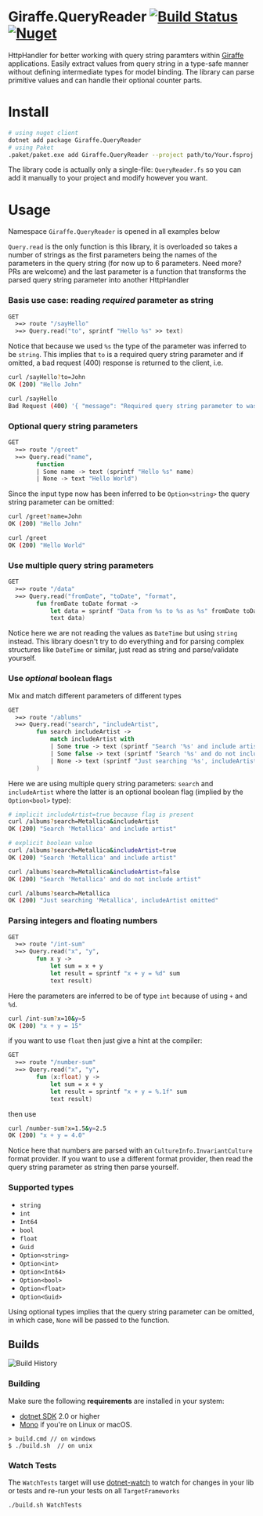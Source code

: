 # Giraffe.QueryReader [![Build Status](https://travis-ci.org/Zaid-Ajaj/Giraffe.QueryReader.svg?branch=master)](https://travis-ci.org/Zaid-Ajaj/Giraffe.QueryReader) [![Nuget](https://img.shields.io/nuget/v/Giraffe.QueryReader.svg?colorB=green)](https://www.nuget.org/packages/Giraffe.QueryReader)

HttpHandler for better working with query string paramters within [Giraffe](https://github.com/giraffe-fsharp/Giraffe) applications. Easily extract values from query string in a type-safe manner without defining intermediate types for model binding. The library can parse primitive values and can handle their optional counter parts.

# Install
```bash
# using nuget client
dotnet add package Giraffe.QueryReader
# using Paket
.paket/paket.exe add Giraffe.QueryReader --project path/to/Your.fsproj
```

The library code is actually only a single-file: `QueryReader.fs` so you can add it manually to your project and modify however you want. 

# Usage

Namespace `Giraffe.QueryReader` is opened in all examples below

`Query.read` is the only function is this library, it is overloaded so takes a number of strings as the first parameters being the names of the parameters in the query string (for now up to 6 parameters. Need more? PRs are welcome) and the last parameter is a function that transforms the parsed query string parameter into another HttpHandler

### Basis use case: reading *required* parameter as string
```fs
GET 
  >=> route "/sayHello"
  >=> Query.read("to", sprintf "Hello %s" >> text)
```
Notice that because we used `%s` the type of the parameter was inferred to be `string`. This implies that `to` is a required query string parameter and if omitted, a bad request (400) response is returned to the client, i.e.
```bash
curl /sayHello?to=John 
OK (200) "Hello John"

curl /sayHello 
Bad Request (400) '{ "message": "Required query string parameter to was not found" }'
```

### Optional query string parameters
```fs
GET 
  >=> route "/greet"
  >=> Query.read("name", 
        function 
        | Some name -> text (sprintf "Hello %s" name)
        | None -> text "Hello World")
```
Since the input type now has been inferred to be `Option<string>` the query string parameter can be omitted:
```bash
curl /greet?name=John
OK (200) "Hello John"

curl /greet
OK (200) "Hello World"
```
### Use multiple query string parameters
```fs
GET 
  >=> route "/data"
  >=> Query.read("fromDate", "toDate", "format", 
        fun fromDate toDate format -> 
            let data = sprintf "Data from %s to %s as %s" fromDate toDate format
            text data)
```
Notice here we are not reading the values as `DateTime` but using `string` instead. This library doesn't try to do everything and for parsing complex structures like `DateTime` or similar, just read as string and parse/validate yourself. 

### Use *optional* boolean flags
Mix and match different parameters of different types
```fs
GET 
  >=> route "/ablums"
  >=> Query.read("search", "includeArtist", 
        fun search includeArtist -> 
            match includeArtist with
            | Some true -> text (sprintf "Search '%s' and include artist" search)
            | Some false -> text (sprintf "Search '%s' and do not include artist" search)
            | None -> text (sprintf "Just searching '%s', includeArtist omitted")
        )           
```
Here we are using multiple query string parameters: `search` and `includeArtist` where the latter is an optional boolean flag (implied by the `Option<bool>` type):
```bash
# implicit includeArtist=true because flag is present 
curl /albums?search=Metallica&includeArtist
OK (200) "Search 'Metallica' and include artist"

# explicit boolean value
curl /albums?search=Metallica&includeArtist=true
OK (200) "Search 'Metallica' and include artist"

curl /albums?search=Metallica&includeArtist=false
OK (200) "Search 'Metallica' and do not include artist"

curl /albums?search=Metallica
OK (200) "Just searching 'Metallica', includeArtist omitted"
```

### Parsing integers and floating numbers
```fs
GET 
  >=> route "/int-sum"
  >=> Query.read("x", "y", 
        fun x y -> 
            let sum = x + y
            let result = sprintf "x + y = %d" sum
            text result)
```
Here the parameters are inferred to be of type `int` because of using `+` and `%d`.
```bash
curl /int-sum?x=10&y=5 
OK (200) "x + y = 15"
```
if you want to use `float` then just give a hint at the compiler:
```fs
GET 
  >=> route "/number-sum"
  >=> Query.read("x", "y", 
        fun (x:float) y -> 
            let sum = x + y
            let result = sprintf "x + y = %.1f" sum
            text result)
``` 
then use 
```bash
curl /number-sum?x=1.5&y=2.5
OK (200) "x + y = 4.0"
```
Notice here that numbers are parsed with an `CultureInfo.InvariantCulture` format provider. If you want to use a different format provider, then read the query string parameter as string then parse yourself. 

### Supported types
 - `string` 
 - `int`
 - `Int64`
 - `bool`
 - `float`
 - `Guid`
 - `Option<string>`
 - `Option<int>`
 - `Option<Int64>`
 - `Option<bool>`
 - `Option<float>`
 - `Option<Guid>`

Using optional types implies that the query string parameter can be omitted, in which case, `None` will be passed to the function. 

## Builds

![Build History](https://buildstats.info/travisci/chart/Zaid-Ajaj/Giraffe.QueryReader)


### Building


Make sure the following **requirements** are installed in your system:

* [dotnet SDK](https://www.microsoft.com/net/download/core) 2.0 or higher
* [Mono](http://www.mono-project.com/) if you're on Linux or macOS.

```
> build.cmd // on windows
$ ./build.sh  // on unix
```

### Watch Tests

The `WatchTests` target will use [dotnet-watch](https://github.com/aspnet/Docs/blob/master/aspnetcore/tutorials/dotnet-watch.md) to watch for changes in your lib or tests and re-run your tests on all `TargetFrameworks`

```
./build.sh WatchTests
```

